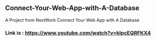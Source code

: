## Connect-Your-Web-App-with-A-Database
A Project from NextWork Connect Your Web App with A Database 
### Link is : https://www.youtube.com/watch?v=kIpcEQRFKX4

